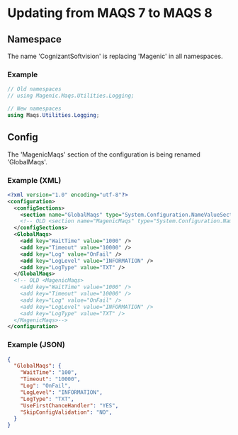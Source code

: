 # Updating from MAQS 7 to MAQS 8

## Namespace
The name 'CognizantSoftvision' is replacing 'Magenic' in all namespaces. 
### Example
```csharp
// Old namespaces
// using Magenic.Maqs.Utilities.Logging;

// New namespaces
using Maqs.Utilities.Logging;
```

## Config
The 'MagenicMaqs' section of the configuration is being renamed 'GlobalMaqs'.
### Example (XML)
```xml
<?xml version="1.0" encoding="utf-8"?>
<configuration>
  <configSections>
    <section name="GlobalMaqs" type="System.Configuration.NameValueSectionHandler" />
    <!-- OLD <section name="MagenicMaqs" type="System.Configuration.NameValueSectionHandler" />-->
  </configSections>
  <GlobalMaqs>
    <add key="WaitTime" value="1000" />
    <add key="Timeout" value="10000" />
    <add key="Log" value="OnFail" />
    <add key="LogLevel" value="INFORMATION" />
    <add key="LogType" value="TXT" />
  </GlobalMaqs>
  <!-- OLD <MagenicMaqs>
    <add key="WaitTime" value="1000" />
    <add key="Timeout" value="10000" />
    <add key="Log" value="OnFail" />
    <add key="LogLevel" value="INFORMATION" />
    <add key="LogType" value="TXT" />
  </MagenicMaqs>-->
</configuration>
```
### Example (JSON)
```json
{
  "GlobalMaqs": {
    "WaitTime": "100",
    "Timeout": "10000",
    "Log": "OnFail",
    "LogLevel": "INFORMATION",
    "LogType": "TXT",
    "UseFirstChanceHandler": "YES",
    "SkipConfigValidation": "NO",
  }
}
```

